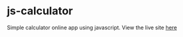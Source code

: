 # js-calculator

Simple calculator online app using javascript. View the live site [here](https://farisnour.github.io/js-calculator/)